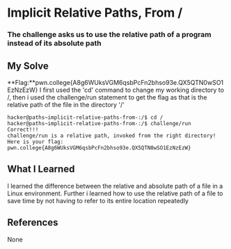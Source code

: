 # Implicit Relative Paths, From /
### The challenge asks us to use the relative path of a program instead of its absolute path


## My Solve
**Flag:**pwn.college{A8g6WUksVGM6qsbPcFn2bhso93e.QX5QTN0wSO1EzNzEzW}
I first used the 'cd' command to change my working directory to /, then i used the challenge/run
statement to get the flag as that is the relative path of the file in the directory '/'



```
hacker@paths~implicit-relative-paths-from-:/$ cd /
hacker@paths~implicit-relative-paths-from-:/$ challenge/run
Correct!!!
challenge/run is a relative path, invoked from the right directory!
Here is your flag:
pwn.college{A8g6WUksVGM6qsbPcFn2bhso93e.QX5QTN0wSO1EzNzEzW}
```

## What I Learned
I learned the difference between the relative and absolute path of a file in a Linux
environment. Further i learned how to use the relative path of a file to save time by 
not having to refer to its entire location repeatedly 


## References
None